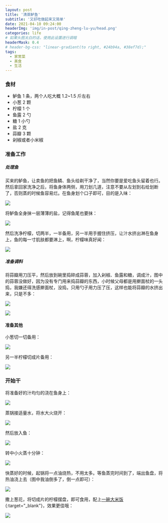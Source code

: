 ```yaml
---
layout: post
title: '清蒸鲈鱼'
subtitle: '又好吃做起来又简单'
date: 2021-04-10 09:24:00
headerImg: 'img/in-post/qing-zheng-lu-yu/head.png'
categories: life
# 如果头图太白的话，使用此设置进行调暗
headerMask: 0.4
# header-bg-css: "linear-gradient(to right, #24b94a, #38ef7d);"
tags:
  - 家常菜
  - 美食
  - 生活
---
```


### 食材

- 鲈鱼 1 条，两个人吃大概 1.2~1.5 斤左右
- 小葱 2 颗
- 柠檬 1 个
- 鱼露 2 勺
- 糖 1 小勺
- 盐 2 克
- 蒜瓣 3 颗
- 剁椒或者小米椒

### 准备工作

##### 处理鱼

买来的鲈鱼，让卖鱼的把鱼鳞、鱼头给剃干净了，当然你要是爱吃鱼头留着也行。然后拿回家洗净之后，将鱼身体两侧，用刀划几道，注意不要从左划到右给划断了，否则蒸的时候鱼容易烂。在鱼身划个口子即可，目的是入味：

![](https://static.xheldon.cn/img/in-post/qing-zheng-lu-yu/IMG_3779.png)

将鲈鱼全身抹一层薄薄的盐，记得鱼尾也要抹：

![](https://static.xheldon.cn/img/in-post/qing-zheng-lu-yu/IMG_3780.png)

然后洗净柠檬，切两半，一半备用，另一半用手握住挤压，让汁水挤出淋在鱼身上，鱼的每一寸肌肤都要淋上，啊，柠檬味真好闻：

![](https://static.xheldon.cn/img/in-post/qing-zheng-lu-yu/IMG_3781.png)

##### 准备调料

将蒜瓣用刀压平，然后放到碗里捣碎成蒜蓉，加入剁椒、鱼露和糖，调成汁，图中的蒜蓉没做好，因为没有专门用来捣蒜瓣的东西，小时候父母都是用擀面杖的一头捣，我嫌还得洗感擀面杖，没捣，只用勺子用力压了压，这样也能将蒜瓣的水挤出来，只是不多：

![](https://static.xheldon.cn/img/in-post/qing-zheng-lu-yu/IMG_3783.png)

![](https://static.xheldon.cn/img/in-post/qing-zheng-lu-yu/IMG_3787.png)

#### 准备其他

小葱切一切备用：

![](https://static.xheldon.cn/img/in-post/qing-zheng-lu-yu/IMG_3789.png)

另一半柠檬切成片备用：

![](https://static.xheldon.cn/img/in-post/qing-zheng-lu-yu/IMG_3782.png)

### 开始干

将准备好的汁均匀的浇在鱼身上：

![](https://static.xheldon.cn/img/in-post/qing-zheng-lu-yu/IMG_3788.png)

蒸锅接适量水，将水大火烧开：

![](https://static.xheldon.cn/img/in-post/qing-zheng-lu-yu/IMG_3793.png)

然后放入鱼：

![](https://static.xheldon.cn/img/in-post/qing-zheng-lu-yu/IMG_3794.png)

转中小火蒸十分钟：

![](https://static.xheldon.cn/img/in-post/qing-zheng-lu-yu/IMG_3795.png)

快蒸好的时候，起锅将一点油烧热，不用太多。等鱼蒸完时间到了，端出鱼盘，将热油浇上去（图中我油倒多了，倒一点即可）：

![](https://static.xheldon.cn/img/in-post/qing-zheng-lu-yu/IMG_3796.png)

撒上葱花，将切成片的柠檬摆盘，即可食用，配上[一碗大米饭](/food/da-mi-fan.html){:target="\_blank"}，效果更佳哦：

![](https://static.xheldon.cn/img/in-post/qing-zheng-lu-yu/IMG_3797.png)
